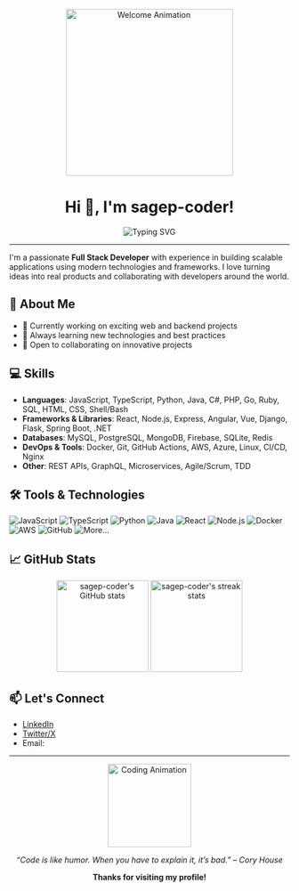 <p align="center">
  <img src="https://media.giphy.com/media/qgQUggAC3Pfv687qPC/giphy.gif" width="300" alt="Welcome Animation"/>
</p>

<h1 align="center">Hi 👋, I'm sagep-coder!</h1>

<p align="center">
  <img src="https://readme-typing-svg.demolab.com?font=Fira+Code&weight=600&size=28&pause=1000&color=36BCF7&center=true&vCenter=true&width=450&lines=Full+Stack+Developer;JavaScript+%7C+TypeScript+%7C+Python+%7C+Java;Building+awesome+things+with+code!;Welcome+to+my+GitHub+profile+%F0%9F%91%8B" alt="Typing SVG" />
</p>

---

I'm a passionate **Full Stack Developer** with experience in building scalable applications using modern technologies and frameworks. I love turning ideas into real products and collaborating with developers around the world.

## 🚀 About Me

- 🔭 Currently working on exciting web and backend projects
- 🌱 Always learning new technologies and best practices
- 🤝 Open to collaborating on innovative projects

## 💻 Skills

- **Languages**: JavaScript, TypeScript, Python, Java, C#, PHP, Go, Ruby, SQL, HTML, CSS, Shell/Bash
- **Frameworks & Libraries**: React, Node.js, Express, Angular, Vue, Django, Flask, Spring Boot, .NET
- **Databases**: MySQL, PostgreSQL, MongoDB, Firebase, SQLite, Redis
- **DevOps & Tools**: Docker, Git, GitHub Actions, AWS, Azure, Linux, CI/CD, Nginx
- **Other**: REST APIs, GraphQL, Microservices, Agile/Scrum, TDD

## 🛠️ Tools & Technologies

![JavaScript](https://img.shields.io/badge/-JavaScript-black?style=flat-square&logo=javascript)
![TypeScript](https://img.shields.io/badge/-TypeScript-007ACC?style=flat-square&logo=typescript)
![Python](https://img.shields.io/badge/-Python-3776AB?style=flat-square&logo=python)
![Java](https://img.shields.io/badge/-Java-007396?style=flat-square&logo=java)
![React](https://img.shields.io/badge/-React-61DAFB?style=flat-square&logo=react)
![Node.js](https://img.shields.io/badge/-Node.js-339933?style=flat-square&logo=node.js)
![Docker](https://img.shields.io/badge/-Docker-2496ED?style=flat-square&logo=docker)
![AWS](https://img.shields.io/badge/-AWS-232F3E?style=flat-square&logo=amazon-aws)
![GitHub](https://img.shields.io/badge/-GitHub-181717?style=flat-square&logo=github)
![More...](https://img.shields.io/badge/-and+more-555?style=flat-square)

## 📈 GitHub Stats

<p align="center">
  <img src="https://github-readme-stats.vercel.app/api?username=sagep-coder&show_icons=true&theme=radical" alt="sagep-coder's GitHub stats" height="165"/>
  <img src="https://github-readme-streak-stats.herokuapp.com/?user=sagep-coder&theme=radical" alt="sagep-coder's streak stats" height="165"/>
</p>

## 📫 Let's Connect

- [LinkedIn](https://linkedin.com) <!-- Add your profile link -->
- [Twitter/X](https://twitter.com) <!-- Add your profile link -->
- Email: <!-- Add your email or remove this line -->

---

<p align="center">
  <img src="https://media.giphy.com/media/L8K62iTDkzGX6/giphy.gif" width="150" alt="Coding Animation"/>
</p>

<p align="center">
  <em>“Code is like humor. When you have to explain it, it’s bad.” – Cory House</em>
</p>

<p align="center">
  <b>Thanks for visiting my profile!</b>
</p>
